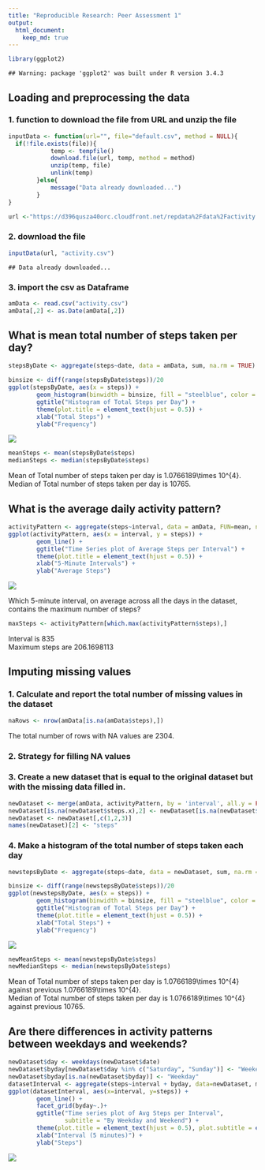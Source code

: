 ```yaml
---
title: "Reproducible Research: Peer Assessment 1"
output: 
  html_document:
    keep_md: true
---
```


```r
library(ggplot2)
```

```
## Warning: package 'ggplot2' was built under R version 3.4.3
```
## Loading and preprocessing the data
### 1. function to download the file from URL and unzip the file

```r
inputData <- function(url="", file="default.csv", method = NULL){  
  if(!file.exists(file)){  
            temp <- tempfile()  
            download.file(url, temp, method = method)  
            unzip(temp, file)  
            unlink(temp)  
        }else{  
            message("Data already downloaded...")  
        }  
}  

url <-"https://d396qusza40orc.cloudfront.net/repdata%2Fdata%2Factivity.zip"
```
### 2. download the file

```r
inputData(url, "activity.csv")
```

```
## Data already downloaded...
```
### 3. import the csv as Dataframe

```r
amData <- read.csv("activity.csv")
amData[,2] <- as.Date(amData[,2])
```

## What is mean total number of steps taken per day?

```r
stepsByDate <- aggregate(steps~date, data = amData, sum, na.rm = TRUE)

binsize <- diff(range(stepsByDate$steps))/20
ggplot(stepsByDate, aes(x = steps)) +
        geom_histogram(binwidth = binsize, fill = "steelblue", color = "black") +
        ggtitle("Histogram of Total Steps per Day") +
        theme(plot.title = element_text(hjust = 0.5)) +
        xlab("Total Steps") + 
        ylab("Frequency")
```

![](figure/unnamed-chunk-5-1.png)<!-- -->

```r
meanSteps <- mean(stepsByDate$steps)
medianSteps <- median(stepsByDate$steps)
```
Mean of Total number of steps taken per day is 1.0766189\times 10^{4}.  
Median of Total number of steps taken per day is 10765.  

## What is the average daily activity pattern?

```r
activityPattern <- aggregate(steps~interval, data = amData, FUN=mean, na.rm = TRUE)
ggplot(activityPattern, aes(x = interval, y = steps)) +
        geom_line() +
        ggtitle("Time Series plot of Average Steps per Interval") +
        theme(plot.title = element_text(hjust = 0.5)) +
        xlab("5-Minute Intervals") + 
        ylab("Average Steps")
```

![](figure/unnamed-chunk-6-1.png)<!-- -->
  
Which 5-minute interval, on average across all the days in the dataset, contains the maximum number of steps?  

```r
maxSteps <- activityPattern[which.max(activityPattern$steps),]
```
Interval is 835  
Maximum steps are 206.1698113  


## Imputing missing values
### 1. Calculate and report the total number of missing values in the dataset

```r
naRows <- nrow(amData[is.na(amData$steps),])
```
The total number of rows with NA values are 2304.  

### 2. Strategy for filling NA values
### 3. Create a new dataset that is equal to the original dataset but with the missing data filled in.

```r
newDataset <- merge(amData, activityPattern, by = 'interval', all.y = FALSE)
newDataset[is.na(newDataset$steps.x),2] <- newDataset[is.na(newDataset$steps.x),4]
newDataset <- newDataset[,c(1,2,3)]
names(newDataset)[2] <- "steps"
```

### 4. Make a histogram of the total number of steps taken each day

```r
newstepsByDate <- aggregate(steps~date, data = newDataset, sum, na.rm = TRUE)

binsize <- diff(range(newstepsByDate$steps))/20
ggplot(newstepsByDate, aes(x = steps)) +
        geom_histogram(binwidth = binsize, fill = "steelblue", color = "black") +
        ggtitle("Histogram of Total Steps per Day") +
        theme(plot.title = element_text(hjust = 0.5)) +
        xlab("Total Steps") + 
        ylab("Frequency")
```

![](figure/unnamed-chunk-10-1.png)<!-- -->

```r
newMeanSteps <- mean(newstepsByDate$steps)
newMedianSteps <- median(newstepsByDate$steps)
```
Mean of Total number of steps taken per day is 1.0766189\times 10^{4} against previous 1.0766189\times 10^{4}.    
Median of Total number of steps taken per day is 1.0766189\times 10^{4} against previous 10765.   

## Are there differences in activity patterns between weekdays and weekends?

```r
newDataset$day <- weekdays(newDataset$date)
newDataset$byday[newDataset$day %in% c("Saturday", "Sunday")] <- "Weekend"
newDataset$byday[is.na(newDataset$byday)] <- "Weekday"
datasetInterval <- aggregate(steps~interval + byday, data=newDataset, mean)
ggplot(datasetInterval, aes(x=interval, y=steps)) +
        geom_line() +
        facet_grid(byday~.)+
        ggtitle("Time series plot of Avg Steps per Interval",
                subtitle = "By Weekday and Weekend") +
        theme(plot.title = element_text(hjust = 0.5), plot.subtitle = element_text(hjust = 0.5)) +
        xlab("Interval (5 minutes)") + 
        ylab("Steps")
```

![](figure/unnamed-chunk-11-1.png)<!-- -->

